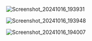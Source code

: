 ![Screenshot_20241016_193931](https://github.com/user-attachments/assets/8820602c-f824-4670-aa1f-3622a5c989a4)

![Screenshot_20241016_193948](https://github.com/user-attachments/assets/c8db9966-b5d9-4766-8682-b98e4982e779)

![Screenshot_20241016_194007](https://github.com/user-attachments/assets/9cdb4d1f-58b4-4586-9609-81d42771226f)
